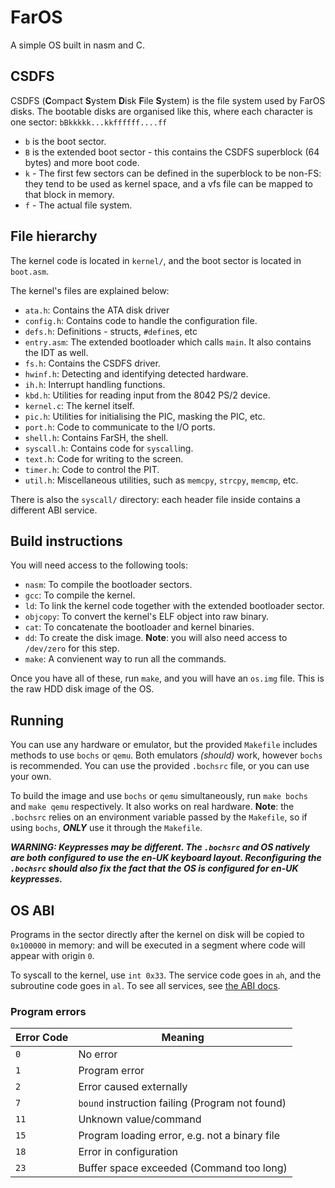# FarOS
A simple OS built in nasm and C.

## CSDFS
CSDFS (**C**ompact **S**ystem **D**isk **F**ile **S**ystem) is the file system used by FarOS disks. The bootable disks are organised like this, where each character is one sector:
`bBkkkkk...kkffffff....ff`
- `b` is the boot sector.
- `B` is the extended boot sector - this contains the CSDFS superblock (64 bytes) and more boot code.
- `k` - The first few sectors can be defined in the superblock to be non-FS: they tend to be used as kernel space, and a vfs file can be mapped to that block in memory.
- `f` - The actual file system.

## File hierarchy
The kernel code is located in `kernel/`, and the boot sector is located in `boot.asm`.

The kernel's files are explained below: 
- `ata.h`: Contains the ATA disk driver
- `config.h`: Contains code to handle the configuration file.
- `defs.h`: Definitions - structs, `#define`s, etc
- `entry.asm`: The extended bootloader which calls `main`. It also contains the IDT as well.
- `fs.h`: Contains the CSDFS driver.
- `hwinf.h`: Detecting and identifying detected hardware.
- `ih.h`: Interrupt handling functions.
- `kbd.h`: Utilities for reading input from the 8042 PS/2 device.
- `kernel.c`: The kernel itself.
- `pic.h`: Utilities for initialising the PIC, masking the PIC, etc.
- `port.h`: Code to communicate to the I/O ports.
- `shell.h`: Contains FarSH, the shell.
- `syscall.h`: Contains code for `syscall`ing.
- `text.h`: Code for writing to the screen.
- `timer.h`: Code to control the PIT.
- `util.h`: Miscellaneous utilities, such as `memcpy`, `strcpy`, `memcmp`, etc.

There is also the `syscall/` directory: each header file inside contains a different ABI service.

## Build instructions
You will need access to the following tools:

- `nasm`: To compile the bootloader sectors.
- `gcc`: To compile the kernel.
- `ld`: To link the kernel code together with the extended bootloader sector.
- `objcopy`: To convert the kernel's ELF object into raw binary.
- `cat`: To concatenate the bootloader and kernel binaries.
- `dd`: To create the disk image. **Note**: you will also need access to `/dev/zero` for this step.
- `make`: A convienent way to run all the commands.

Once you have all of these, run `make`, and you will have an `os.img` file. This is the raw HDD disk image of the OS.

## Running
You can use any hardware or emulator, but the provided `Makefile` includes methods to use `bochs` or `qemu`. Both emulators *(should)* work, however `bochs` is recommended. You can use the provided `.bochsrc` file, or you can use your own.

To build the image and use `bochs` or `qemu` simultaneously, run `make bochs` and `make qemu` respectively.
It also works on real hardware.
**Note**: the `.bochsrc` relies on an environment variable passed by the `Makefile`, so if using `bochs`, ***ONLY*** use it through the `Makefile`.

***WARNING: Keypresses may be different. The `.bochsrc` and OS natively are both configured to use the en-UK keyboard layout. Reconfiguring the `.bochsrc` should also fix the fact that the OS is configured for en-UK keypresses.***

## OS ABI
Programs in the sector directly after the kernel on disk will be copied to `0x100000` in memory: and will be executed in a segment where code will appear with origin `0`.

To syscall to the kernel, use `int 0x33`. The service code goes in `ah`, and the subroutine code goes in `al`. To see all services, see [the ABI docs](kernel/syscall/README.md).

### Program errors

| Error Code | Meaning |
|-|-|
| `0` | No error |
| `1` | Program error |
| `2` | Error caused externally |
| `7` | `bound` instruction failing (Program not found) |
| `11` | Unknown value/command |
| `15` | Program loading error, e.g. not a binary file |
| `18` | Error in configuration |
| `23` | Buffer space exceeded (Command too long) |
